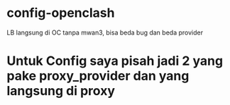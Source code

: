 # config-openclash
LB langsung di OC tanpa mwan3, bisa beda bug dan beda provider

# Untuk Config saya pisah jadi 2 yang pake proxy_provider dan yang langsung di proxy
